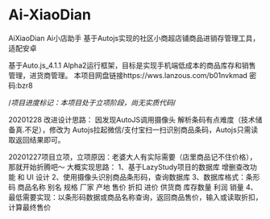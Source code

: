 # Ai-XiaoDian
AiXiaoDian Ai小店助手 基于Autojs实现的社区小商超店铺商品进销存管理工具，适配安卓

基于Auto.js_4.1.1 Alpha2运行框架，目标是实现手机端低成本的商品库存和销售管理，进货商管理。
本项目网盘链接https://wws.lanzous.com/b01nvkmad 密码:bzr8

/*项目进度标记：本项目处于立项阶段，尚无实质代码*/

20201228 改进设计思路：
因发现AutoJS调用摄像头 解析条码有点难度（技术储备真.不足），修改为 Autojs拉起微信/支付宝扫一扫识别商品条码，Autojs只需读取返回结果即可。

20201227项目立项，立项原因：老婆大人有实际需要（店里商品记不住价格），那就开始折腾吧～
大概实现思路：
1、基于LazyStudy项目的数据库 增删查改功能 和 UI 设计
2、使用摄像头识别商品条形码，查询数据库
3、数据库格式：条形码 商品名称 别名 规格 厂家 产地 售价 折扣 进价 供货商 库存数量 利润 销量
4、最低需要实现：以条形码数据或商品名称查询，返回商品售价，输入或读取折扣，计算最终售价
